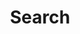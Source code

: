 ---
title: "Search"
layout: "search"
summary: "search"
placeholder: "Search for fantastic recipes"
---